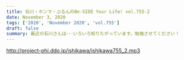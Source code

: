 ```yaml
---
title: 石川・ホンマ・ぶるんのBe-SIDE Your Life! vol.755-2
date: November 3, 2020
tags: ['2020', 'November 2020', 'vol.755']
draft: false
summary: 最近の石川さんは･･･いろいろ知りたがっています。勉強させてください！
---
```


http://project-phi.ddo.jp/ishikawa/ishikawa755_2.mp3